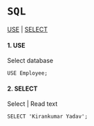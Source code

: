 # `SQL`

<a href=#use>USE</a> | <a href=#select>SELECT</a>


<h4 name=use>1. USE</h4> 

Select database

```mysql
USE Employee;
```


<h4 name=select>2. SELECT</h4> 

Select | Read text

```mysql
SELECT 'Kirankumar Yadav';
```
